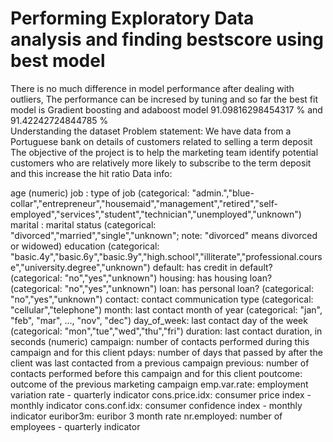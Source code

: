 # Performing Exploratory Data analysis and finding bestscore using best model 
There is no much difference in model performance after dealing with outliers, The performance can be incresed by tuning and so far the best fit model is Gradient boosting and adaboost model 91.09816298454317 % and 91.42242724844785 %  
Understanding the dataset
Problem statement: 
We have data from a Portuguese bank on details of customers related to selling a term deposit The objective of the project is to help the marketing team identify potential customers who are relatively more likely to subscribe to the term deposit and this increase the hit ratio
Data info:

age (numeric)
job : type of job (categorical: "admin.","blue-collar","entrepreneur","housemaid","management","retired","self-employed","services","student","technician","unemployed","unknown")
marital : marital status (categorical: "divorced","married","single","unknown"; note: "divorced" means divorced or widowed)
education (categorical: "basic.4y","basic.6y","basic.9y","high.school","illiterate","professional.course","university.degree","unknown")
default: has credit in default? (categorical: "no","yes","unknown")
housing: has housing loan? (categorical: "no","yes","unknown")
loan: has personal loan? (categorical: "no","yes","unknown")
contact: contact communication type (categorical: "cellular","telephone")
month: last contact month of year (categorical: "jan", "feb", "mar", ..., "nov", "dec")
day_of_week: last contact day of the week (categorical: "mon","tue","wed","thu","fri")
duration: last contact duration, in seconds (numeric)
campaign: number of contacts performed during this campaign and for this client
pdays: number of days that passed by after the client was last contacted from a previous campaign
previous: number of contacts performed before this campaign and for this client
poutcome: outcome of the previous marketing campaign
emp.var.rate: employment variation rate - quarterly indicator
cons.price.idx: consumer price index - monthly indicator
cons.conf.idx: consumer confidence index - monthly indicator
euribor3m: euribor 3 month rate
nr.employed: number of employees - quarterly indicator

